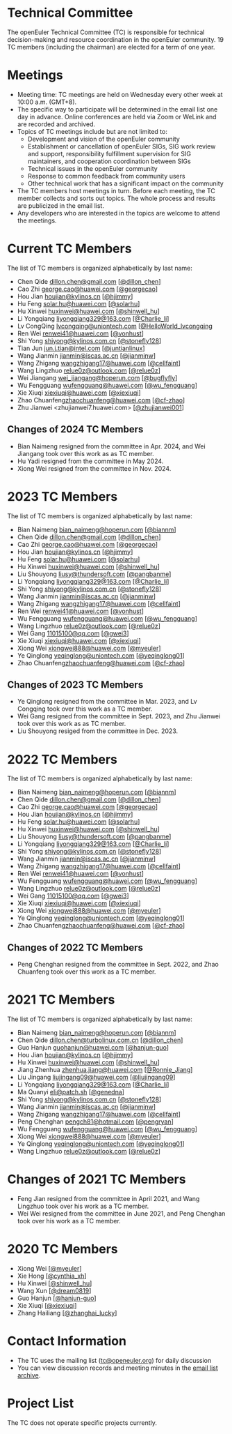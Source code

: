 # Technical Committee  

The openEuler Technical Committee (TC) is responsible for technical decision-making and resource coordination in the openEuler community. 19 TC members (including the chairman) are elected for a term of one year.  

# Meetings  

- Meeting time: TC meetings are held on Wednesday every other week at 10:00 a.m. (GMT+8).
- The specific way to participate will be determined in the email list one day in advance. Online conferences are held via Zoom or WeLink and are recorded and archived.
- Topics of TC meetings include but are not limited to:
  +  Development and vision of the openEuler community
  +  Establishment or cancellation of openEuler SIGs, SIG work review and support, responsibility fulfillment supervision for SIG maintainers, and cooperation coordination between SIGs
  +  Technical issues in the openEuler community
  +  Response to common feedback from community users
  +  Other technical work that has a significant impact on the community
- The TC members host meetings in turn. Before each meeting, the TC member collects and sorts out topics. The whole process and results are publicized in the email list.
- Any developers who are interested in the topics are welcome to attend the meetings.

# Current TC Members

The list of TC members is organized alphabetically by last name:

- Chen Qide <dillon.chen@gmail.com> [[@dillon_chen](https://gitee.com/dillon_chen)]
- Cao Zhi <george.cao@huawei.com> [[@georgecao](https://gitee.com/georgecao)]
- Hou Jian <houjian@kylinos.cn> [[@hjimmy](https://gitee.com/hjimmy)]
- Hu Feng <solar.hu@huawei.com> [[@solarhu](https://gitee.com/solarhu)]
- Hu Xinwei <huxinwei@huawei.com> [[@shinwell_hu](https://gitee.com/shinwell_hu)]
- Li Yongqiang <liyongqiang329@163.com> [[@Charlie_li](https://gitee.com/Charlie_li)]
- Lv CongQing <lvcongqing@uniontech.com> [[@HelloWorld_lvcongqing](https://gitee.com/HelloWorld_lvcongqing)
- Ren Wei <renwei41@huawei.com> [[@vonhust](https://gitee.com/vonhust)]
- Shi Yong <shiyong@kylinos.com.cn> [[@stonefly128](https://gitee.com/stonefly128)]
- Tian Jun <jun.j.tian@intel.com> [[@juntianlinux](https://gitee.com/juntianlinux)]
- Wang Jianmin <jianmin@iscas.ac.cn> [[@jianminw](https://gitee.com/jianminw)]
- Wang Zhigang <wangzhigang17@huawei.com>  [[@cellfaint](https://gitee.com/cellfaint)]
- Wang Lingzhuo <relue0z@outlook.com> [[@relue0z](https://gitee.com/relue0z)]
- Wei Jiangang <wei_jiangang@hoperun.com> [[@bugflyfly](https://gitee.com/bugflyfly)]
- Wu Fengguang <wufengguang@huawei.com> [[@wu_fengguang](https://gitee.com/wu_fengguang)]
- Xie Xiuqi <xiexiuqi@huawei.com> [[@xiexiuqi](https://gitee.com/xiexiuqi)]
- Zhao Chuanfeng<zhaochuanfeng@huawei.com> [[@cf-zhao](https://gitee.com/cf-zhao)]
- Zhu Jianwei <zhujianwei7.huawei.com> [[@zhujianwei001](https://gitee.com/zhujianwei001)]

## Changes of 2024 TC Members
- Bian Naimeng resigned from the committee in Apr. 2024, and Wei Jiangang took over this work as as TC member.
- Hu Yadi resigned from the committee in May 2024.
- Xiong Wei resigned from the committee in Nov. 2024.

# 2023 TC Members

The list of TC members is organized alphabetically by last name:

- Bian Naimeng <bian_naimeng@hoperun.com> [[@biannm](https://gitee.com/biannm)]
- Chen Qide <dillon.chen@gmail.com> [[@dillon_chen](https://gitee.com/dillon_chen)]
- Cao Zhi <george.cao@huawei.com> [[@georgecao](https://gitee.com/georgecao)]
- Hou Jian <houjian@kylinos.cn> [[@hjimmy](https://gitee.com/hjimmy)]
- Hu Feng <solar.hu@huawei.com> [[@solarhu](https://gitee.com/solarhu)]
- Hu Xinwei <huxinwei@huawei.com> [[@shinwell_hu](https://gitee.com/shinwell_hu)]
- Liu Shouyong <liusy@thundersoft.com> [[@pangbanme](https://gitee.com/pangbanme)]
- Li Yongqiang <liyongqiang329@163.com> [[@Charlie_li](https://gitee.com/Charlie_li)]
- Shi Yong <shiyong@kylinos.com.cn> [[@stonefly128](https://gitee.com/stonefly128)]
- Wang Jianmin <jianmin@iscas.ac.cn> [[@jianminw](https://gitee.com/jianminw)]
- Wang Zhigang <wangzhigang17@huawei.com>  [[@cellfaint](https://gitee.com/cellfaint)]
- Ren Wei <renwei41@huawei.com> [[@vonhust](https://gitee.com/vonhust)]
- Wu Fengguang <wufengguang@huawei.com> [[@wu_fengguang](https://gitee.com/wu_fengguang)]
- Wang Lingzhuo <relue0z@outlook.com> [[@relue0z](https://gitee.com/relue0z)]
- Wei Gang <11015100@qq.com> [[@gwei3](https://gitee.com/gwei3)]
- Xie Xiuqi <xiexiuqi@huawei.com> [[@xiexiuqi](https://gitee.com/xiexiuqi)]
- Xiong Wei <xiongwei888@huawei.com> [[@myeuler](https://gitee.com/myeuler)]
- Ye Qinglong <yeqinglong@uniontech.com> [[@yeqinglong01](https://gitee.com/yeqinglong01)]
- Zhao Chuanfeng<zhaochuanfeng@huawei.com> [[@cf-zhao](https://gitee.com/cf-zhao)]

## Changes of 2023 TC Members
- Ye Qinglong resigned from the committee in Mar. 2023, and Lv Congqing took over this work as a TC member.
- Wei Gang resigned from the committee in Sept. 2023, and Zhu Jianwei took over this work as as TC member.
- Liu Shouyong resiged from the committee in Dec. 2023.

# 2022 TC Members

The list of TC members is organized alphabetically by last name:

- Bian Naimeng <bian_naimeng@hoperun.com> [[@biannm](https://gitee.com/biannm)]
- Chen Qide <dillon.chen@gmail.com> [[@dillon_chen](https://gitee.com/dillon_chen)]
- Cao Zhi <george.cao@huawei.com> [[@georgecao](https://gitee.com/georgecao)]
- Hou Jian <houjian@kylinos.cn> [[@hjimmy](https://gitee.com/hjimmy)]
- Hu Feng <solar.hu@huawei.com> [[@solarhu](https://gitee.com/solarhu)]
- Hu Xinwei <huxinwei@huawei.com> [[@shinwell_hu](https://gitee.com/shinwell_hu)]
- Liu Shouyong <liusy@thundersoft.com> [[@pangbanme](https://gitee.com/pangbanme)]
- Li Yongqiang <liyongqiang329@163.com> [[@Charlie_li](https://gitee.com/Charlie_li)]
- Shi Yong <shiyong@kylinos.com.cn> [[@stonefly128](https://gitee.com/stonefly128)]
- Wang Jianmin <jianmin@iscas.ac.cn> [[@jianminw](https://gitee.com/jianminw)]
- Wang Zhigang <wangzhigang17@huawei.com>  [[@cellfaint](https://gitee.com/cellfaint)]
- Ren Wei <renwei41@huawei.com> [[@vonhust](https://gitee.com/vonhust)]
- Wu Fengguang <wufengguang@huawei.com> [[@wu_fengguang](https://gitee.com/wu_fengguang)]
- Wang Lingzhuo <relue0z@outlook.com> [[@relue0z](https://gitee.com/relue0z)]
- Wei Gang <11015100@qq.com> [[@gwei3](https://gitee.com/gwei3)]
- Xie Xiuqi <xiexiuqi@huawei.com> [[@xiexiuqi](https://gitee.com/xiexiuqi)]
- Xiong Wei <xiongwei888@huawei.com> [[@myeuler](https://gitee.com/myeuler)]
- Ye Qinglong <yeqinglong@uniontech.com> [[@yeqinglong01](https://gitee.com/yeqinglong01)]
- Zhao Chuanfeng<zhaochuanfeng@huawei.com> [[@cf-zhao](https://gitee.com/cf-zhao)]

## Changes of 2022 TC Members
- Peng Chenghan resigned from the committee in Sept. 2022, and Zhao Chuanfeng took over this work as a TC member.

# 2021 TC Members

The list of TC members is organized alphabetically by last name:

- Bian Naimeng <bian_naimeng@hoperun.com> [[@biannm](https://gitee.com/biannm)]
- Chen Qide <dillon.chen@turbolinux.com.cn> [[@dillon_chen](https://gitee.com/dillon_chen)]
- Guo Hanjun <guohanjun@huawei.com> [[@hanjun-guo](https://gitee.com/hanjun-guo)]
- Hou Jian <houjian@kylinos.cn> [[@hjimmy](https://gitee.com/hjimmy)]
- Hu Xinwei <huxinwei@huawei.com> [[@shinwell_hu](https://gitee.com/shinwell_hu)]
- Jiang Zhenhua <zhenhua.jiang@huawei.com> [[@Ronnie_Jiang](https://gitee.com/Ronnie_Jiang)]
- Liu Jingang <liujingang09@huawei.com> [[@liujingang09](https://gitee.com/liujingang09)]
- Li Yongqiang <liyongqiang329@163.com> [[@Charlie_li](https://gitee.com/Charlie_li)]
- Ma Quanyi <eli@patch.sh> [[@genedna](https://gitee.com/genedna)]
- Shi Yong <shiyong@kylinos.com.cn> [[@stonefly128](https://gitee.com/stonefly128)]
- Wang Jianmin <jianmin@iscas.ac.cn> [[@jianminw](https://gitee.com/jianminw)]
- Wang Zhigang <wangzhigang17@huawei.com>  [[@cellfaint](https://gitee.com/cellfaint)]
- Peng Chenghan <pengch81@hotmail.com> [[@pengryan](https://gitee.com/pengryan)]
- Wu Fengguang <wufengguang@huawei.com> [[@wu_fengguang](https://gitee.com/wu_fengguang)]
- Xiong Wei <xiongwei888@huawei.com> [[@myeuler](https://gitee.com/myeuler)]
- Ye Qinglong <yeqinglong@uniontech.com> [[@yeqinglong01](https://gitee.com/yeqinglong01)]
- Wang Lingzhuo <relue0z@outlook.com> [[@relue0z](https://gitee.com/relue0z)]

# Changes of 2021 TC Members

- Feng Jian resigned from the committee in April 2021, and Wang Lingzhuo took over his work as a TC member.
- Wei Wei resigned from the committee in June 2021, and Peng Chenghan took over his work as a TC member.

# 2020 TC Members

- Xiong Wei [[@myeuler](https://gitee.com/myeuler)]
- Xie Hong [[@cynthia_xh](https://gitee.com/cynthia_xh)]
- Hu Xinwei [[@shinwell_hu](https://gitee.com/shinwell_hu)]
- Wang Xun [[@dream0819](https://gitee.com/dream0819)]
- Guo Hanjun [[@hanjun-guo](https://gitee.com/hanjun-guo)]
- Xie Xiuqi [[@xiexiuqi](https://gitee.com/xiexiuqi)]
- Zhang Hailiang [[@zhanghai_lucky](https://gitee.com/zhanghailiang_lucky)]

# Contact Information

- The TC uses the mailing list (tc@openeuler.org) for daily discussion
- You can view discussion records and meeting minutes in the [email list archive](https://mailweb.openeuler.org/hyperkitty/list/tc@openeuler.org/).

# Project List

The TC does not operate specific projects currently.
